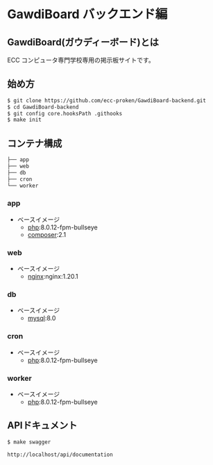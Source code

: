 # GawdiBoard バックエンド編

## GawdiBoard(ガウディーボード)とは

ECC コンピュータ専門学校専用の掲示板サイトです。

## 始め方

```bash
$ git clone https://github.com/ecc-proken/GawdiBoard-backend.git
$ cd GawdiBoard-backend
$ git config core.hooksPath .githooks
$ make init
```

## コンテナ構成

```bash
├── app
├── web
├── db
├── cron
└── worker
```

### app

-   ベースイメージ
    -   [php](https://hub.docker.com/_/php):8.0.12-fpm-bullseye
    -   [composer](https://hub.docker.com/_/composer):2.1

### web

-   ベースイメージ
    -   [nginx](https://hub.docker.com/_/nginx):nginx:1.20.1

### db

-   ベースイメージ
    -   [mysql](https://hub.docker.com/_/mysql):8.0

### cron

-   ベースイメージ
    -   [php](https://hub.docker.com/_/php):8.0.12-fpm-bullseye

### worker

-   ベースイメージ
    -   [php](https://hub.docker.com/_/php):8.0.12-fpm-bullseye

## APIドキュメント
```bash
$ make swagger
```
` http://localhost/api/documentation `
